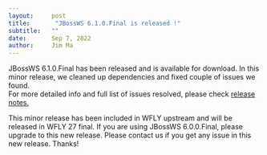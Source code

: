 ```yaml
---
layout:     post
title:       "JBossWS 6.1.0.Final is released !"
subtitle:   ""
date:       Sep 7, 2022
author:     Jim Ma
---
```


JBossWS 6.1.0.Final has been released and is available for download. In this minor release,
we cleaned up dependencies and fixed couple of issues we found.  
For more detailed info and full list of issues resolved, please check
[release notes.](https://issues.redhat.com/secure/ReleaseNote.jspa?projectId=12310050&version=12390713)

This minor release has been included in WFLY upstream and will be released in WFLY 27 final.
If you are using JBossWS 6.0.0.Final, please upgrade to this new release. Please contact us if 
you get any issue in this new release. Thanks!



